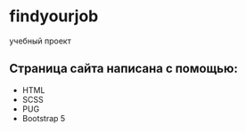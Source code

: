 # findyourjob
учебный проект

## Страница сайта написана с помощью:
- HTML
- SCSS
- PUG
- Bootstrap 5
